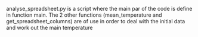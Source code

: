 analyse_spreadsheet.py is a script where the main par of the code is define in function main.
The 2 other functions (mean_temperature and get_spreadsheet_columns) are of use in order to deal with the initial data and work out the main temperature
